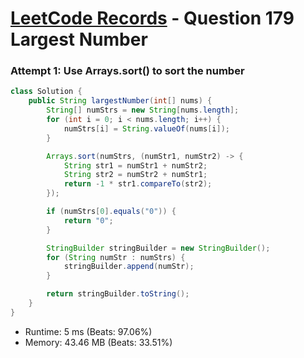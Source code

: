 # [LeetCode Records](../../README.md) - Question 179 Largest Number

### Attempt 1: Use Arrays.sort() to sort the number
```java
class Solution {
    public String largestNumber(int[] nums) {
        String[] numStrs = new String[nums.length];
        for (int i = 0; i < nums.length; i++) {
            numStrs[i] = String.valueOf(nums[i]);
        }

        Arrays.sort(numStrs, (numStr1, numStr2) -> {
            String str1 = numStr1 + numStr2;
            String str2 = numStr2 + numStr1;
            return -1 * str1.compareTo(str2);
        });

        if (numStrs[0].equals("0")) {
            return "0";
        }

        StringBuilder stringBuilder = new StringBuilder();
        for (String numStr : numStrs) {
            stringBuilder.append(numStr);
        }

        return stringBuilder.toString();
    }
}
```
- Runtime: 5 ms (Beats: 97.06%)
- Memory: 43.46 MB (Beats: 33.51%)

<br>
